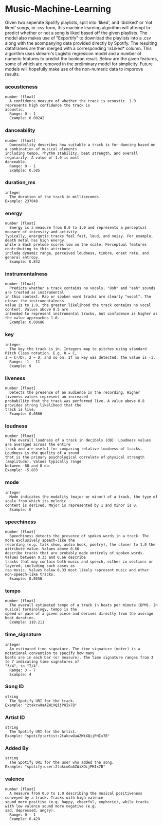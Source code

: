# Music-Machine-Learning
Given two seperate Spotify playlists, split into 'liked', and 'disliked' or 'not liked' songs, in .csv form, this 
machine learning algorithm will attempt to predict whether or not a song is liked based off the given playlists.
The model also makes use of "Exportify" to download the playlists into a .csv along with the acompanying data
provided directly by Spotify. The resulting dataframes are then merged with a corresponding 'isLiked* column.
This algorithm uses sklearn's Logistic regression model and a number of numeric features to predict the boolean
result. Below are the given features, some of which are removed in the preliminary model for simplicity. Future 
models will hopefully make use of the non-numeric data to imporove results.

### acousticness
```
number [float]
  A confidence measure of whether the track is acoustic. 1.0 represents high confidence the track is
acoustic.
  Range: 0 - 1
  Example: 0.00242
```

### danceability
```
number [float]
  Danceability describes how suitable a track is for dancing based on a combination of musical elements
including tempo, rhythm stability, beat strength, and overall regularity. A value of 1.0 is most
danceable.
  Range: 0 - 1
  Example: 0.585
```

### duration_ms
```
integer
  The duration of the track in milliseconds.
Example: 237040
```

### energy
```
number [float]
  Energy is a measure from 0.0 to 1.0 and represents a perceptual measure of intensity and activity.
Typically, energetic tracks feel fast, loud, and noisy. For example, death metal has high energy,
while a Bach prelude scores low on the scale. Perceptual features contributing to this attribute
include dynamic range, perceived loudness, timbre, onset rate, and general entropy.
  Example: 0.842
```

### instrumentalness
```
number [float]
  Predicts whether a track contains no vocals. "Ooh" and "aah" sounds are treated as instrumental
in this context. Rap or spoken word tracks are clearly "vocal". The closer the instrumentalness
value is to 1.0, the greater likelihood the track contains no vocal content. Values above 0.5 are
intended to represent instrumental tracks, but confidence is higher as the value approaches 1.0.
  Example: 0.00686
```


### key
```
integer
  The key the track is in. Integers map to pitches using standard Pitch Class notation. E.g. 0 = C,
1 = C♯/D♭, 2 = D, and so on. If no key was detected, the value is -1.
  Range: -1 - 11
  Example: 9
```

### liveness
```
number [float]
  Detects the presence of an audience in the recording. Higher liveness values represent an increased
probability that the track was performed live. A value above 0.8 provides strong likelihood that the
track is live.
  Example: 0.0866
```

### loudness
```
number [float]
  The overall loudness of a track in decibels (dB). Loudness values are averaged across the entire
track and are useful for comparing relative loudness of tracks. Loudness is the quality of a sound
that is the primary psychological correlate of physical strength (amplitude). Values typically range
between -60 and 0 db.
Example: -5.883
```

### mode
```
integer
  Mode indicates the modality (major or minor) of a track, the type of scale from which its melodic
content is derived. Major is represented by 1 and minor is 0.
  Example: 0
```

### speechiness
```
number [float]
  Speechiness detects the presence of spoken words in a track. The more exclusively speech-like the
recording (e.g. talk show, audio book, poetry), the closer to 1.0 the attribute value. Values above 0.66
describe tracks that are probably made entirely of spoken words. Values between 0.33 and 0.66 describe
tracks that may contain both music and speech, either in sections or layered, including such cases as
rap music. Values below 0.33 most likely represent music and other non-speech-like tracks.
  Example: 0.0556
```

### tempo
```
number [float]
  The overall estimated tempo of a track in beats per minute (BPM). In musical terminology, tempo is the
speed or pace of a given piece and derives directly from the average beat duration.
  Example: 118.211
```

### time_signature
```
integer
  An estimated time signature. The time signature (meter) is a notational convention to specify how many
beats are in each bar (or measure). The time signature ranges from 3 to 7 indicating time signatures of
"3/4", to "7/4".
  Range: 3 - 7
  Example: 4
```

### Song ID
```
string
  The Spotify URI for the track.
Example: "2takcwOaAZWiXQijPHIx7B"
```

### Artist ID
```
string
  The Spotify URI for the Artist.
Example: "spotify:artist:2takcwOaAZWiXQijPHIx7B"
```

### Added By
```
string
  The Spotify URI for the user who added the song.
Example: "spotify:user:2takcwOaAZWiXQijPHIx7B"
```

### valence
```
number [float]
  A measure from 0.0 to 1.0 describing the musical positiveness conveyed by a track. Tracks with high valence
sound more positive (e.g. happy, cheerful, euphoric), while tracks with low valence sound more negative (e.g.
sad, depressed, angry).
  Range: 0 - 1
  Example: 0.428
```

